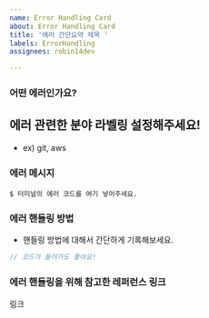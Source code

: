 ```yaml
---
name: Error Handling Card
about: Error Handling Card
title: '에러 간단요약 제목 '
labels: ErrorHandling
assignees: robin14dev

---
```


### 어떤 에러인가요?

## 에러 관련한 분야 라벨링 설정해주세요!
- ex) git, aws
 
 ### 에러 메시지
 ```shell
 $ 터미널의 에러 코드를 여기 넣어주세요.
 ```
 
 ### 에러 핸들링 방법
 * 핸들링 방법에 대해서 간단하게 기록해보세요.
 
 ```js
 // 코드가 들어가도 좋아요!
 ```
 
 ### 에러 핸들링을 위해 참고한 레퍼런스 링크
 링크
